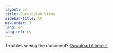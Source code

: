 ```yaml
---
layout: cv
title: Curriculum Vitae
sidebar-title: CV
nav-order: 3
lang: en
lang-ref: cv
---
```



<object data="{{ '/' | relative_url }}assets/docs/cv_francisco_casado.pdf" class="pdf-viewer" type="application/pdf" width="100%" height="100%">
  <p>Troubles seeing the document? <a href="{{ '/' | relative_url }}assets/docs/cv_francisco_casado.pdf">Download it here :)</a></p>
</object>
